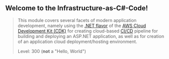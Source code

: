 <!-- 
+++
title = "AWS .NET CDK Lab"
menuTitle = "AWS .NET CDK CI/CD Infra as Code"
date = 2019-10-10T16:56:01-04:00
weight = 10
+++ 
-->

## Welcome to the **Infrastructure-as-C#-Code**!

> This module covers several facets of modern application development, namely using the [.NET flavor](https://aws.amazon.com/blogs/developer/aws-cdk-for-net/) of the [AWS Cloud Development Kit (CDK)](https://docs.aws.amazon.com/cdk/latest/guide/) for creating cloud-based [CI/CD](https://en.wikipedia.org/wiki/CI/CD) pipeline for building and deploying an ASP.NET application, as well as for creation of an application cloud deployment/hosting environment.
> 
> Level: 300 (**not** a "Hello, World")